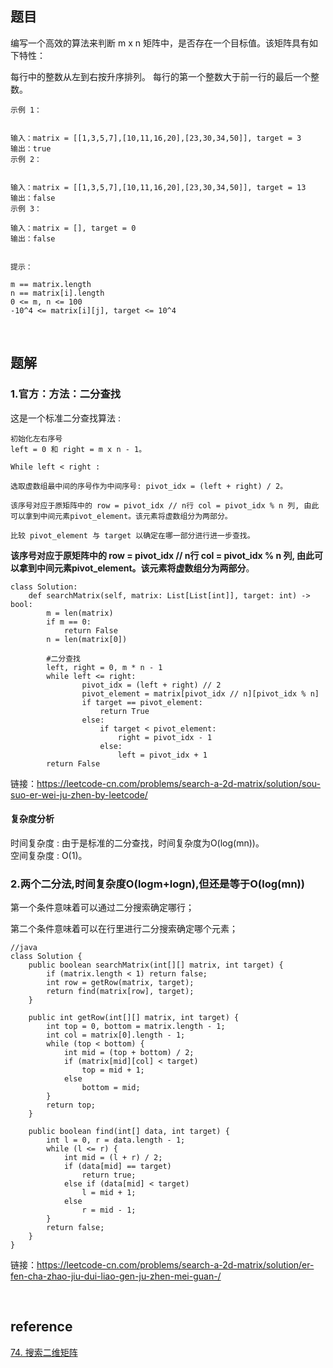 ## 题目
编写一个高效的算法来判断 m x n 矩阵中，是否存在一个目标值。该矩阵具有如下特性：

每行中的整数从左到右按升序排列。
每行的第一个整数大于前一行的最后一个整数。
 
```
示例 1：


输入：matrix = [[1,3,5,7],[10,11,16,20],[23,30,34,50]], target = 3
输出：true
示例 2：


输入：matrix = [[1,3,5,7],[10,11,16,20],[23,30,34,50]], target = 13
输出：false
示例 3：

输入：matrix = [], target = 0
输出：false
 

提示：

m == matrix.length
n == matrix[i].length
0 <= m, n <= 100
-10^4 <= matrix[i][j], target <= 10^4
```

&nbsp;
## 题解
### 1.官方：方法：二分查找
这是一个标准二分查找算法 :
```
初始化左右序号
left = 0 和 right = m x n - 1。

While left < right :

选取虚数组最中间的序号作为中间序号: pivot_idx = (left + right) / 2。

该序号对应于原矩阵中的 row = pivot_idx // n行 col = pivot_idx % n 列, 由此可以拿到中间元素pivot_element。该元素将虚数组分为两部分。

比较 pivot_element 与 target 以确定在哪一部分进行进一步查找。
```
**该序号对应于原矩阵中的 row = pivot_idx // n行 col = pivot_idx % n 列, 由此可以拿到中间元素pivot_element。该元素将虚数组分为两部分**。
```
class Solution:
    def searchMatrix(self, matrix: List[List[int]], target: int) -> bool:
        m = len(matrix)
        if m == 0:
            return False
        n = len(matrix[0])
        
        #二分查找
        left, right = 0, m * n - 1
        while left <= right:
                pivot_idx = (left + right) // 2
                pivot_element = matrix[pivot_idx // n][pivot_idx % n]
                if target == pivot_element:
                    return True
                else:
                    if target < pivot_element:
                        right = pivot_idx - 1
                    else:
                        left = pivot_idx + 1
        return False
```
链接：https://leetcode-cn.com/problems/search-a-2d-matrix/solution/sou-suo-er-wei-ju-zhen-by-leetcode/
#### 复杂度分析
时间复杂度 : 由于是标准的二分查找，时间复杂度为O(log(mn))。   
空间复杂度 : O(1)。
### 2.两个二分法,时间复杂度O(logm+logn),但还是等于O(log(mn))
第一个条件意味着可以通过二分搜索确定哪行；

第二个条件意味着可以在行里进行二分搜索确定哪个元素；
```
//java
class Solution {
    public boolean searchMatrix(int[][] matrix, int target) {
        if (matrix.length < 1) return false;
        int row = getRow(matrix, target);
        return find(matrix[row], target);
    }

    public int getRow(int[][] matrix, int target) {
        int top = 0, bottom = matrix.length - 1;
        int col = matrix[0].length - 1;
        while (top < bottom) {
            int mid = (top + bottom) / 2;
            if (matrix[mid][col] < target)
                top = mid + 1;
            else
                bottom = mid;
        }
        return top;
    }

    public boolean find(int[] data, int target) {
        int l = 0, r = data.length - 1;
        while (l <= r) {
            int mid = (l + r) / 2;
            if (data[mid] == target)
                return true;
            else if (data[mid] < target)
                l = mid + 1;
            else
                r = mid - 1;
        }
        return false;
    }
}
```
链接：https://leetcode-cn.com/problems/search-a-2d-matrix/solution/er-fen-cha-zhao-jiu-dui-liao-gen-ju-zhen-mei-guan-/

&nbsp;
## reference
[74. 搜索二维矩阵](https://leetcode-cn.com/problems/search-a-2d-matrix/)
